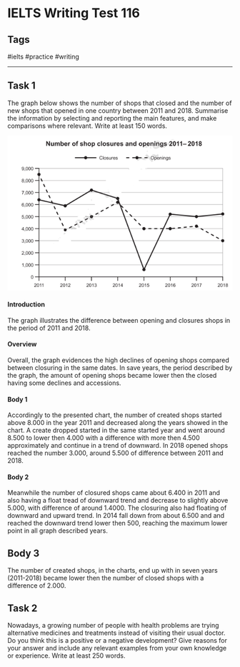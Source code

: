 # IELTS Writing Test 116

## Tags
#ielts #practice #writing

------------------------------------------------------------------------

## Task 1
The graph below shows the number of shops that closed and the number of new shops that opened in one country between 2011 and 2018. Summarise the information by selecting and reporting the main features, and make comparisons where relevant. Write at least 150 words.

![](../images/ed05ecbc-0bdf-4b7c-a1b0-70bb9dc639a9.png)

#### Introduction
The graph illustrates the difference between opening and closures shops in the period of 2011 and 2018.

#### Overview
Overall, the graph evidences the high declines of opening shops compared between closuring in the same dates. In save years, the period described by the graph, the amount of opening shops became lower then the closed having some declines and accessions.

#### Body 1
Accordingly to the presented chart, the number of created shops started above 8.000 in the year 2011 and decreased along the years showed in the chart. A create dropped started in the same started year and went around 8.500 to lower then 4.000 with a difference with more then 4.500 approximately and continue in a trend of downward. In 2018 opened shops reached the number 3.000, around 5.500 of difference between 2011 and 2018.

#### Body 2
Meanwhile the number of closured shops came about 6.400 in 2011 and also having a float tread of downward trend and decrease to slightly above 5.000, with difference of around 1.4000. The closuring also had floating of downward and upward trend. In 2014 fall down from about 6.500 and and reached the downward trend lower then 500, reaching the maximum lower point in all graph described years.

## Body 3
The number of created shops, in the charts, end up with in seven years (2011-2018) became lower then the number of closed shops with a difference of 2.000.

## Task 2

Nowadays, a growing number of people with health problems are trying alternative medicines and treatments instead of visiting their usual doctor. Do you think this is a positive or a negative development? Give reasons for your answer and include any relevant examples from your own knowledge or experience. Write at least 250 words.
